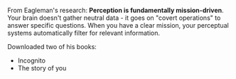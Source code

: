 From Eagleman's research: **Perception is fundamentally mission-driven**. Your brain doesn't gather neutral data - it goes on "covert operations" to answer specific questions. When you have a clear mission, your perceptual systems automatically filter for relevant information.

Downloaded two of his books:
- Incognito 
- The story of you